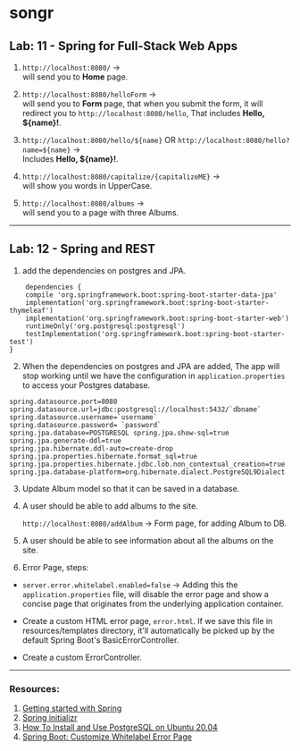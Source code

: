 # songr


## Lab: 11 - Spring for Full-Stack Web Apps

1. `http://localhost:8080/` ->   
   will send you to **Home** page.


2. `http://localhost:8080/helloForm` ->   
   will send you to **Form** page, that when you submit the form, it will redirect you to `http://localhost:8080/hello`,
   That includes **Hello, ${name}!**.


3. `http://localhost:8080/hello/${name}` OR
   `http://localhost:8080/hello?name=${name}` ->   
   Includes **Hello, ${name}!**.


4. `http://localhost:8080/capitalize/{capitalizeME}` ->  
   will show you words in UpperCase.


5. `http://localhost:8080/albums` ->  
   will send you to a page with three Albums.
   

---

## Lab: 12 - Spring and REST

1. add the dependencies on postgres and JPA.

```
    dependencies {
	compile 'org.springframework.boot:spring-boot-starter-data-jpa'
	implementation('org.springframework.boot:spring-boot-starter-thymeleaf')
	implementation('org.springframework.boot:spring-boot-starter-web')
	runtimeOnly('org.postgresql:postgresql')
	testImplementation('org.springframework.boot:spring-boot-starter-test')
}
```

2. When the dependencies on postgres and JPA are added, The app will stop working until we have the configuration
   in `application.properties` to access your Postgres database.
   
```
spring.datasource.port=8080 spring.datasource.url=jdbc:postgresql://localhost:5432/`dbname`
spring.datasource.username=`username`
spring.datasource.password= `password`
spring.jpa.database=POSTGRESQL spring.jpa.show-sql=true spring.jpa.generate-ddl=true
spring.jpa.hibernate.ddl-auto=create-drop spring.jpa.properties.hibernate.format_sql=true
spring.jpa.properties.hibernate.jdbc.lob.non_contextual_creation=true
spring.jpa.database-platform=org.hibernate.dialect.PostgreSQL9Dialect
   ```
   
3. Update Album model so that it can be saved in a database.
4. A user should be able to add albums to the site.

   `http://localhost:8080/addAlbum` ->
   Form page, for adding Album to DB.
      
5. A user should be able to see information about all the albums on the site.
6. Error Page, steps: 
- `server.error.whitelabel.enabled=false` ->
  Adding this the `application.properties` file,
  will disable the error page and show a concise page that originates from the underlying application container.
  
- Create a custom HTML error page, `error.html`. 
  If we save this file in resources/templates directory,
  it'll automatically be picked up by the default Spring Boot's BasicErrorController.
  
- Create a custom ErrorController.







---

### Resources:
1. [Getting started with Spring](https://spring.io/guides/gs/serving-web-content/)
2. [Spring initializr](https://start.spring.io/)
3. [How To Install and Use PostgreSQL on Ubuntu 20.04](https://www.digitalocean.com/community/tutorials/how-to-install-and-use-postgresql-on-ubuntu-20-04)
4. [Spring Boot: Customize Whitelabel Error Page](https://www.baeldung.com/spring-boot-custom-error-page)